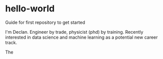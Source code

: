 # hello-world
Guide for first repository to get started

I'm Declan. Engineer by trade, physicist (phd) by training. Recently interested in data science and machine learning as a potential new career track.

The
